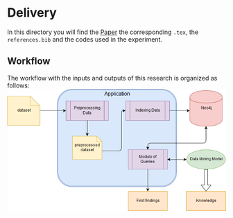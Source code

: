 # Delivery 

In this directory you will find the [Paper](paper.ipynb) the corresponding ``.tex``, the ``references.bib`` and the codes used in the experiment.

## Workflow 

The workflow with the inputs and outputs of this research is organized as follows:
![Workflow Research](../figures/workflow-research.png)